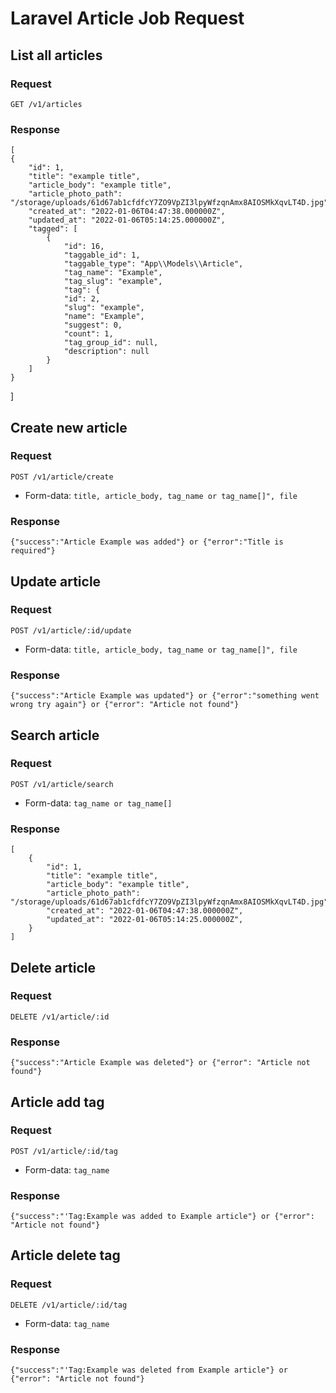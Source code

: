 Laravel Article Job Request
============


## List all articles
### Request

`GET /v1/articles`

### Response
    [
    {
        "id": 1,
        "title": "example title",
        "article_body": "example title",
        "article_photo_path": "/storage/uploads/61d67ab1cfdfcY7ZO9VpZI3lpyWfzqnAmx8AIOSMkXqvLT4D.jpg",
        "created_at": "2022-01-06T04:47:38.000000Z",
        "updated_at": "2022-01-06T05:14:25.000000Z",
        "tagged": [
            {
                "id": 16,
                "taggable_id": 1,
                "taggable_type": "App\\Models\\Article",
                "tag_name": "Example",
                "tag_slug": "example",
                "tag": {
                "id": 2,
                "slug": "example",
                "name": "Example",
                "suggest": 0,
                "count": 1,
                "tag_group_id": null,
                "description": null
            }
        ]
    }
]

## Create new article
### Request

`POST /v1/article/create`

- Form-data: `title, article_body, tag_name or tag_name[]", file`

### Response
    {"success":"Article Example was added"} or {"error":"Title is required"}

## Update article
### Request

`POST /v1/article/:id/update`

- Form-data: `title, article_body, tag_name or tag_name[]", file`

### Response
    {"success":"Article Example was updated"} or {"error":"something went wrong try again"} or {"error": "Article not found"}

## Search article
### Request

`POST /v1/article/search`

- Form-data: `tag_name or tag_name[]`

### Response
    [
        {
            "id": 1,
            "title": "example title",
            "article_body": "example title",
            "article_photo_path": "/storage/uploads/61d67ab1cfdfcY7ZO9VpZI3lpyWfzqnAmx8AIOSMkXqvLT4D.jpg",
            "created_at": "2022-01-06T04:47:38.000000Z",
            "updated_at": "2022-01-06T05:14:25.000000Z",
        }
    ]

## Delete article
### Request

`DELETE /v1/article/:id`

### Response
    {"success":"Article Example was deleted"} or {"error": "Article not found"}


## Article add tag
### Request

`POST /v1/article/:id/tag`
- Form-data: `tag_name`

### Response
    {"success":"'Tag:Example was added to Example article"} or {"error": "Article not found"}

## Article delete tag
### Request

`DELETE /v1/article/:id/tag`
- Form-data: `tag_name`

### Response
    {"success":"'Tag:Example was deleted from Example article"} or {"error": "Article not found"}
